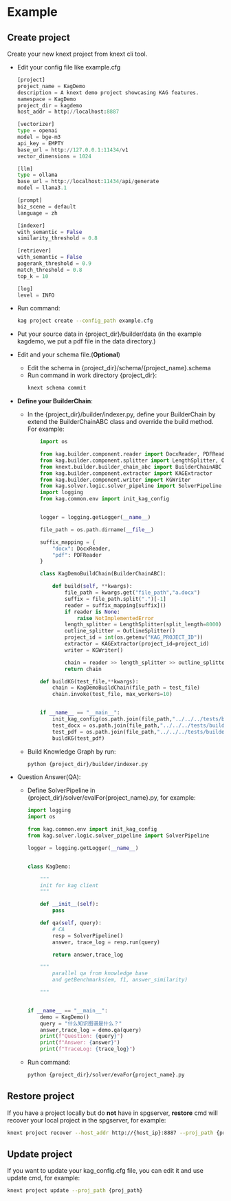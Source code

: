 # Example
## Create project
Create your new knext project from knext cli tool.
* Edit your config file like example.cfg
    ```python
    [project]
    project_name = KagDemo
    description = A knext demo project showcasing KAG features.
    namespace = KagDemo
    project_dir = kagdemo
    host_addr = http://localhost:8887

    [vectorizer]
    type = openai
    model = bge-m3
    api_key = EMPTY
    base_url = http://127.0.0.1:11434/v1
    vector_dimensions = 1024

    [llm]
    type = ollama
    base_url = http://localhost:11434/api/generate
    model = llama3.1

    [prompt]
    biz_scene = default
    language = zh

    [indexer]
    with_semantic = False
    similarity_threshold = 0.8

    [retriever]
    with_semantic = False
    pagerank_threshold = 0.9
    match_threshold = 0.8
    top_k = 10

    [log]
    level = INFO

    ```
* Run command:
  ```sh
  kag project create --config_path example.cfg
  ```
* Put your source data in {project_dir}/builder/data (in the example kagdemo, we put a pdf file in the data directory.)
* Edit and your schema file.(**Optional**)
  * Edit the schema in {project_dir}/schema/{project_name}.schema
  * Run command in work directory {project_dir}:
    ```sh
    knext schema commit
    ```
* **Define your BuilderChain**:
  * In the {project_dir}/builder/indexer.py, define your BuilderChain by extend the BuilderChainABC class and override the build method. For example:
    ```python
        import os

        from kag.builder.component.reader import DocxReader, PDFReader
        from kag.builder.component.splitter import LengthSplitter, OutlineSplitter
        from knext.builder.builder_chain_abc import BuilderChainABC
        from kag.builder.component.extractor import KAGExtractor
        from kag.builder.component.writer import KGWriter
        from kag.solver.logic.solver_pipeline import SolverPipeline
        import logging
        from kag.common.env import init_kag_config


        logger = logging.getLogger(__name__)

        file_path = os.path.dirname(__file__)

        suffix_mapping = {
            "docx": DocxReader,
            "pdf": PDFReader
        }

        class KagDemoBuildChain(BuilderChainABC):

            def build(self, **kwargs):
                file_path = kwargs.get("file_path","a.docx")
                suffix = file_path.split(".")[-1]
                reader = suffix_mapping[suffix]()
                if reader is None:
                    raise NotImplementedError
                length_splitter = LengthSplitter(split_length=8000)
                outline_splitter = OutlineSplitter()
                project_id = int(os.getenv("KAG_PROJECT_ID"))
                extractor = KAGExtractor(project_id=project_id)
                writer = KGWriter()

                chain = reader >> length_splitter >> outline_splitter >> extractor >> writer
                return chain

        def buildKG(test_file,**kwargs):
            chain = KagDemoBuildChain(file_path = test_file)
            chain.invoke(test_file, max_workers=10)


        if __name__ == "__main__":
            init_kag_config(os.path.join(file_path,"../../../tests/builder/component/test_config.cfg"))
            test_docx = os.path.join(file_path,"../../../tests/builder/data/test_docx.docx")
            test_pdf = os.path.join(file_path,"../../../tests/builder/data/KnowledgeGraphTutorialSub.pdf")
            buildKG(test_pdf)
    ```
  * Build Knowledge Graph by run:
    ```sh
    python {project_dir}/builder/indexer.py
    ```

* Question Answer(QA):
  * Define SolverPipeline in {project_dir}/solver/evalFor{project_name}.py, for example:
    ```python
    import logging
    import os

    from kag.common.env import init_kag_config
    from kag.solver.logic.solver_pipeline import SolverPipeline

    logger = logging.getLogger(__name__)


    class KagDemo:

        """
        init for kag client
        """

        def __init__(self):
            pass

        def qa(self, query):
            # CA
            resp = SolverPipeline()
            answer, trace_log = resp.run(query)

            return answer,trace_log

        """
            parallel qa from knowledge base
            and getBenchmarks(em, f1, answer_similarity)

        """


    if __name__ == "__main__":
        demo = KagDemo()
        query = "什么知识图谱是什么？"
        answer,trace_log = demo.qa(query)
        print(f"Question: {query}")
        print(f"Answer: {answer}")
        print(f"TraceLog: {trace_log}")

    ```
  * Run command:
    ```sh
    python {project_dir}/solver/evaFor{project_name}.py
    ```


## Restore project
If you have a project locally but do **not** have in spgserver, **restore** cmd will recover your local project in the spgserver, for example:

 ```sh
knext project recover --host_addr http://{host_ip}:8887 --proj_path {proj_path}
```


## Update project
If you want to update your kag_config.cfg file, you can edit it and use update cmd, for example:
```sh
knext project update --proj_path {proj_path}
```
